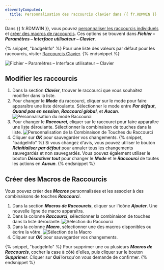 ```yaml
---
eleventyComputed:
  title: Personnalisation des raccourcis clavier dans {{ fr.RDMWIN }}
---
```

Dans {{ fr.RDMWIN }}, vous pouvez [personnaliser les raccourcis individuels](#modify-shortcuts) et [créer des macros de raccourcis](#create-shortcut-macros). Ces options se trouvent dans ***Fichier – Paramètres – Interface utilisateur – Clavier***.

{% snippet, "badgeInfo" %}
Pour une liste des valeurs par défaut pour les raccourcis, visiter [Raccourcis Clavier](/rdm/windows/support-resources/keyboard-shortcuts/).
{% endsnippet %}

![Fichier – Paramètres – Interface utilisateur – Clavier](https://cdnweb.devolutions.net/docs/docs_en_kb_KB2093.png)

## Modifier les raccourcis
1. Dans la section ***Clavier***, trouver le raccourci que vous souhaitez modifier dans la liste.
1. Pour changer le ***Mode*** du raccourci, cliquer sur le mode pour faire apparaître une liste déroulante. Sélectionner le mode entre ***Par défaut***, ***Quand pas en session***, ***Raccourci global***, et ***Aucun***.
![Personnalisation du mode Raccourci](https://cdnweb.devolutions.net/docs/docs_en_kb_KB2096.png)
1. Pour changer le ***Raccourci***, cliquer sur le raccourci pour faire apparaître une liste déroulante. Sélectionner la combinaison de touches dans la liste.
![Personnalisation de la Combinaison de Touches du Raccourci](https://cdnweb.devolutions.net/docs/docs_en_kb_KB2097.png)
1. Cliquer sur ***OK*** pour sauvegarder vos changements.
{% snippet, "badgeInfo" %}
Si vous changez d'avis, vous pouvez utiliser le bouton ***Réinitialiser par défaut*** pour annuler tous les changements sauvegardés et non sauvegardés. Vous pouvez également utiliser le bouton ***Désactiver tout*** pour changer le ***Mode*** et le ***Raccourci*** de toutes les actions en ***Aucun***.
{% endsnippet %}

## Créer des Macros de Raccourcis
Vous pouvez créer des ***Macros*** personnalisées et les associer à des combinaisons de touches ***Raccourci***.

1. Dans la section ***Macros de Raccourcis***, cliquer sur l'icône ***Ajouter***. Une nouvelle ligne de macro apparaîtra.
1. Dans la colonne ***Raccourci***, sélectionner la combinaison de touches dans la liste déroulante.
![Sélection du Raccourci](https://cdnweb.devolutions.net/docs/docs_en_kb_KB2099.png)
1. Dans la colonne ***Macro***, sélectionner une des macros disponibles ou écrire la vôtre.
![Sélection de la Macro](https://cdnweb.devolutions.net/docs/docs_en_kb_KB2100.png)
1. Cliquer sur ***OK*** pour sauvegarder vos changements.

{% snippet, "badgeInfo" %}
Pour supprimer une ou plusieurs ***Macros de Raccourcis***, cocher la case à côté d'elles, puis cliquer sur le bouton ***Supprimer***. Cliquer sur ***Oui*** lorsqu'on vous demande de confirmer.
{% endsnippet %}
